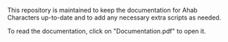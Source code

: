 This repository is maintained to keep the documentation for Ahab Characters up-to-date and to add any necessary extra scripts as needed.

To read the documentation, click on "Documentation.pdf" to open it.
